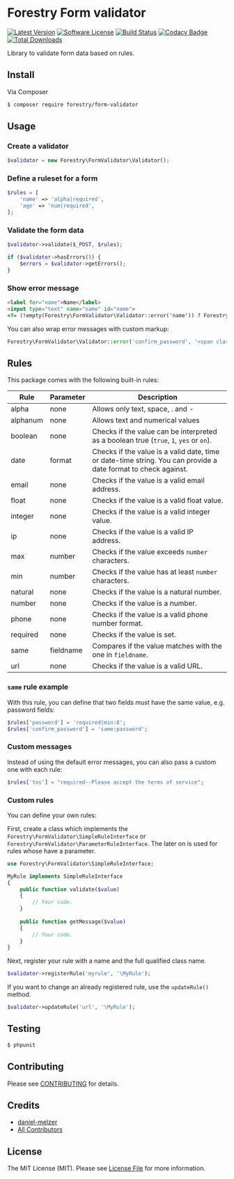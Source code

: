 # Forestry Form validator

[![Latest Version](https://img.shields.io/github/release/ForestryCodes/form-validator.svg?style=flat-square)](https://github.com/ForestryCodes/form-validator/releases)
[![Software License](https://img.shields.io/badge/license-MIT-brightgreen.svg?style=flat-square)](LICENSE.md)
[![Build Status](https://img.shields.io/travis/ForestryCodes/form-validator/master.svg?style=flat-square)](https://travis-ci.org/ForestryCodes/log)
[![Codacy Badge](https://www.codacy.com/project/badge/fee5eb49eb604e1697d756d433f3ecd8)](https://www.codacy.com/app/forestrycodes/form-validator)
[![Total Downloads](https://img.shields.io/packagist/dt/forestry/form-validator.svg?style=flat-square)](https://packagist.org/packages/forestry/form-validator)

Library to validate form data based on rules.

## Install
Via Composer

```bash
$ composer require forestry/form-validator
```

## Usage
### Create a validator
```php
$validator = new Forestry\FormValidator\Validator();
```

### Define a ruleset for a form
```php
$rules = [
    'name' => 'alpha|required',
    'age' => 'num|required',
];
```

### Validate the form data
```php
$validator->validate($_POST, $rules);

if ($validator->hasErrors()) {
    $errors = $validator->getErrors();
}
```

### Show error message
```html
<label for="name">Name</label>
<input type="text" name="name" id="name">
<?= (!empty(Forestry\FormValidator\Validator::error('name')) ? Forestry\FormValidator\Validator::error('name') : '') ?>
```

You can also wrap error messages with custom markup:

```php
Forestry\FormValidator\Validator::error('confirm_password', '<span class="text-danger">{message}</span>');
```

## Rules
This package comes with the following built-in rules:

| Rule | Parameter | Description |
| --- | --- | --- |
| alpha | none | Allows only text, space, . and - |
| alphanum | none | Allows text and numerical values |
| boolean | none | Checks if the value can be interpreted as a boolean true (`true`, `1`, `yes` or `on`).  |
| date | format | Checks if the value is a valid date, time or date-time string. You can provide a date format to check against. |
| email | none | Checks if the value is a valid email address. |
| float | none | Checks if the value is a valid float value. |
| integer | none | Checks if the value is a valid integer value. |
| ip | none | Checks if the value is a valid IP address. |
| max | number | Checks if the value exceeds `number` characters. |
| min | number | Checks if the value has at least `number` characters. |
| natural | none | Checks if the value is a natural number. |
| number | none | Checks if the value is a number. |
| phone | none | Checks if the value is a valid phone number format. |
| required | none | Checks if the value is set. |
| same | fieldname | Compares if the value matches with the one in `fieldname`. |
| url | none | Checks if the value is a valid URL. |

### `same` rule example
With this rule, you can define that two fields must have the same value, e.g. password fields:

```php
$rules['password'] = 'required|min:8';
$rules['confirm_password'] = 'same:password';
```

### Custom messages
Instead of using the default error messages, you can also pass a custom one with each rule:

```php
$rules['tos'] = "required--Please accept the terms of service";
```

### Custom rules
You can define your own rules:

First, create a class which implements the `Forestry\FormValidator\SimpleRuleInterface` or `Forestry\FormValidator\ParameterRuleInterface`. The later on is used for rules whose have a parameter.

```php
use Forestry\FormValidator\SimpleRuleInterface;

MyRule implements SimpleRuleInterface
{
    public function validate($value)
    {
        // Your code.
    }
    
    public function getMessage($value)
    {
        // Your code.
    }
}
```

Next, register your rule with a name and the full qualified class name.

```php
$validator->registerRule('myrule', '\MyRule');
```

If you want to change an already registered rule, use the `updateRule()` method.

```php
$validator->updateRule('url', '\MyRule');
```

## Testing
``` bash
$ phpunit
```

## Contributing
Please see [CONTRIBUTING](CONTRIBUTING.md) for details.

## Credits
- [daniel-melzer](https://github.com/daniel-melzer)
- [All Contributors](../../contributors)

## License
The MIT License (MIT). Please see [License File](LICENSE.md) for more information.